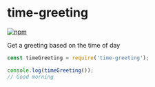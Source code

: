 # time-greeting

[![npm](https://img.shields.io/npm/v/time-greeting.svg)](https://www.npmjs.com/package/time-greeting)

Get a greeting based on the time of day

```js
const timeGreeting = require('time-greeting');

console.log(timeGreeting());
// Good morning
```
